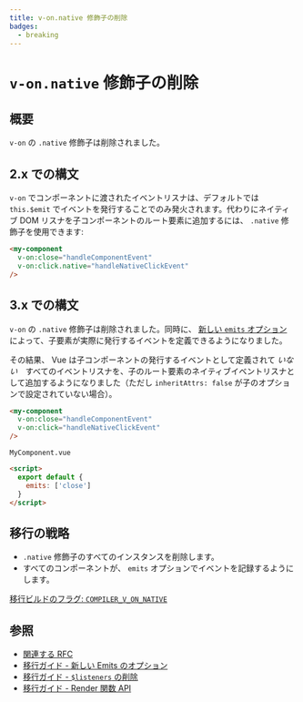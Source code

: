 ```yaml
---
title: v-on.native 修飾子の削除
badges:
  - breaking
---
```


# `v-on.native` 修飾子の削除 <MigrationBadges :badges="$frontmatter.badges" />

## 概要

`v-on` の `.native` 修飾子は削除されました。

## 2.x での構文

`v-on` でコンポーネントに渡されたイベントリスナは、デフォルトでは `this.$emit` でイベントを発行することでのみ発火されます。代わりにネイティブ DOM リスナを子コンポーネントのルート要素に追加するには、 `.native` 修飾子を使用できます:

```html
<my-component
  v-on:close="handleComponentEvent"
  v-on:click.native="handleNativeClickEvent"
/>
```

## 3.x での構文

`v-on` の `.native` 修飾子は削除されました。同時に、 [新しい `emits` オプション](./emits-option.md) によって、子要素が実際に発行するイベントを定義できるようになりました。

その結果、 Vue は子コンポーネントの発行するイベントとして定義されて _いない_　すべてのイベントリスナを、子のルート要素のネイティブイベントリスナとして追加するようになりました（ただし `inheritAttrs: false` が子のオプションで設定されていない場合）。

```html
<my-component
  v-on:close="handleComponentEvent"
  v-on:click="handleNativeClickEvent"
/>
```

`MyComponent.vue`

```html
<script>
  export default {
    emits: ['close']
  }
</script>
```

## 移行の戦略

- `.native` 修飾子のすべてのインスタンスを削除します。
- すべてのコンポーネントが、 `emits` オプションでイベントを記録するようにします。

[移行ビルドのフラグ: `COMPILER_V_ON_NATIVE`](migration-build.html#compat-の設定)

## 参照

- [関連する RFC](https://github.com/vuejs/rfcs/blob/master/active-rfcs/0031-attr-fallthrough.md#v-on-listener-fallthrough)
- [移行ガイド - 新しい Emits のオプション](./emits-option.md)
- [移行ガイド - `$listeners` の削除](./listeners-removed.md)
- [移行ガイド - Render 関数 API](./render-function-api.md)

